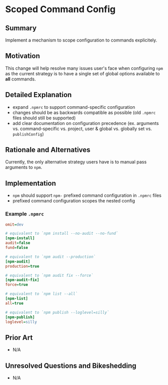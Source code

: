 # Scoped Command Config

## Summary

Implement a mechanism to scope configuration to commands explicitely.

## Motivation

This change will help resolve many issues user's face when configuring `npm` as the current strategy is to have a single set of global options available to **all** commands.

## Detailed Explanation

- expand `.npmrc` to support command-specific configuration
- changes should be as backwards compatible as possible (old `.npmrc` files should still be supported)
- add clear documentation on configuration precedence (ex. arguments vs. command-specific vs. project, user & global vs. globally set vs. `publishConfig`)

## Rationale and Alternatives

Currently, the only alternative strategy users have is to manual pass arguments to `npm`.

## Implementation

- `npm` should support `npm-` prefixed command configuration in `.npmrc` files
- prefixed command configuration scopes the nested config

### Example `.npmrc`

```ini
omit=dev

# equivalent to `npm install --no-audit --no-fund`
[npm-install]
audit=false
fund=false

# equivalent to `npm audit --production`
[npm-audit]
production=true

# equivalent to `npm audit fix --force`
[npm-audit-fix]
force=true

# equivalent to `npm list --all`
[npm-list]
all=true

# equivalent to `npm publish --loglevel=silly`
[npm-publish]
loglevel=silly
```

## Prior Art

- N/A

## Unresolved Questions and Bikeshedding

- N/A
